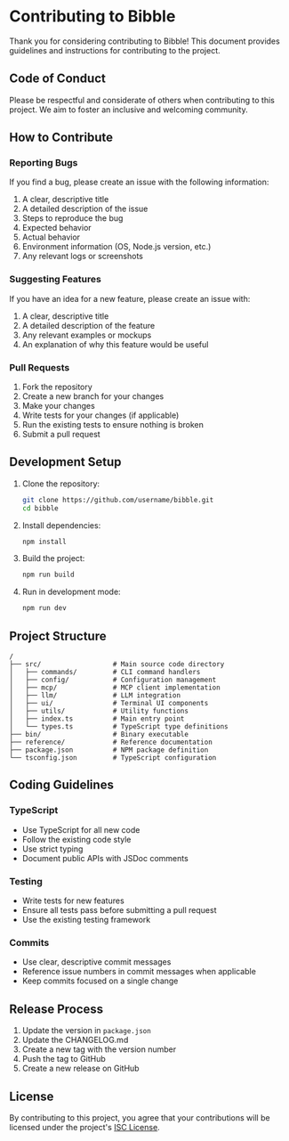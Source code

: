 # Contributing to Bibble

Thank you for considering contributing to Bibble! This document provides guidelines and instructions for contributing to the project.

## Code of Conduct

Please be respectful and considerate of others when contributing to this project. We aim to foster an inclusive and welcoming community.

## How to Contribute

### Reporting Bugs

If you find a bug, please create an issue with the following information:

1. A clear, descriptive title
2. A detailed description of the issue
3. Steps to reproduce the bug
4. Expected behavior
5. Actual behavior
6. Environment information (OS, Node.js version, etc.)
7. Any relevant logs or screenshots

### Suggesting Features

If you have an idea for a new feature, please create an issue with:

1. A clear, descriptive title
2. A detailed description of the feature
3. Any relevant examples or mockups
4. An explanation of why this feature would be useful

### Pull Requests

1. Fork the repository
2. Create a new branch for your changes
3. Make your changes
4. Write tests for your changes (if applicable)
5. Run the existing tests to ensure nothing is broken
6. Submit a pull request

## Development Setup

1. Clone the repository:
   ```bash
   git clone https://github.com/username/bibble.git
   cd bibble
   ```

2. Install dependencies:
   ```bash
   npm install
   ```

3. Build the project:
   ```bash
   npm run build
   ```

4. Run in development mode:
   ```bash
   npm run dev
   ```

## Project Structure

```
/
├── src/                  # Main source code directory
│   ├── commands/         # CLI command handlers
│   ├── config/           # Configuration management
│   ├── mcp/              # MCP client implementation
│   ├── llm/              # LLM integration
│   ├── ui/               # Terminal UI components
│   ├── utils/            # Utility functions
│   ├── index.ts          # Main entry point
│   └── types.ts          # TypeScript type definitions
├── bin/                  # Binary executable
├── reference/            # Reference documentation
├── package.json          # NPM package definition
└── tsconfig.json         # TypeScript configuration
```

## Coding Guidelines

### TypeScript

- Use TypeScript for all new code
- Follow the existing code style
- Use strict typing
- Document public APIs with JSDoc comments

### Testing

- Write tests for new features
- Ensure all tests pass before submitting a pull request
- Use the existing testing framework

### Commits

- Use clear, descriptive commit messages
- Reference issue numbers in commit messages when applicable
- Keep commits focused on a single change

## Release Process

1. Update the version in `package.json`
2. Update the CHANGELOG.md
3. Create a new tag with the version number
4. Push the tag to GitHub
5. Create a new release on GitHub

## License

By contributing to this project, you agree that your contributions will be licensed under the project's [ISC License](LICENSE).
